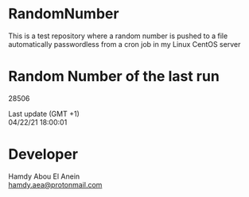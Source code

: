 # RandomNumber    
This is a test repository where a random number is pushed to a file automatically passwordless from a cron job in my Linux CentOS server    
# Random Number of the last run   
28506
      
Last update (GMT +1)    
04/22/21 18:00:01
# Developer    
Hamdy Abou El Anein   
hamdy.aea@protonmail.com
